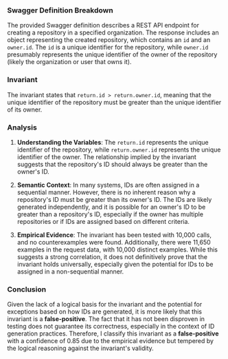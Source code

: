 ### Swagger Definition Breakdown
The provided Swagger definition describes a REST API endpoint for creating a repository in a specified organization. The response includes an object representing the created repository, which contains an `id` and an `owner.id`. The `id` is a unique identifier for the repository, while `owner.id` presumably represents the unique identifier of the owner of the repository (likely the organization or user that owns it).

### Invariant
The invariant states that `return.id > return.owner.id`, meaning that the unique identifier of the repository must be greater than the unique identifier of its owner.

### Analysis
1. **Understanding the Variables**: The `return.id` represents the unique identifier of the repository, while `return.owner.id` represents the unique identifier of the owner. The relationship implied by the invariant suggests that the repository's ID should always be greater than the owner's ID.

2. **Semantic Context**: In many systems, IDs are often assigned in a sequential manner. However, there is no inherent reason why a repository's ID must be greater than its owner's ID. The IDs are likely generated independently, and it is possible for an owner's ID to be greater than a repository's ID, especially if the owner has multiple repositories or if IDs are assigned based on different criteria.

3. **Empirical Evidence**: The invariant has been tested with 10,000 calls, and no counterexamples were found. Additionally, there were 11,650 examples in the request data, with 10,000 distinct examples. While this suggests a strong correlation, it does not definitively prove that the invariant holds universally, especially given the potential for IDs to be assigned in a non-sequential manner.

### Conclusion
Given the lack of a logical basis for the invariant and the potential for exceptions based on how IDs are generated, it is more likely that this invariant is a **false-positive**. The fact that it has not been disproven in testing does not guarantee its correctness, especially in the context of ID generation practices. Therefore, I classify this invariant as a **false-positive** with a confidence of 0.85 due to the empirical evidence but tempered by the logical reasoning against the invariant's validity.
